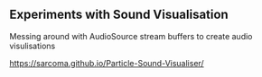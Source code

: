 ## Experiments with Sound Visualisation

Messing around with AudioSource stream buffers to create audio visulisations

https://sarcoma.github.io/Particle-Sound-Visualiser/
